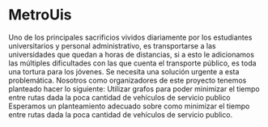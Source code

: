 # MetroUis
Uno de los principales sacrificios vividos diariamente por los estudiantes universitarios y personal administrativo, es transportarse a las universidades que quedan a horas de distancias, si a esto le adicionamos las múltiples dificultades con las que cuenta el transporte público, es toda una tortura para los jóvenes.
Se necesita una solución urgente a esta problemática.
Nosotros como organizadores de este proyecto tenemos planteado hacer lo siguiente:
Utilizar grafos para poder minimizar el tiempo entre rutas dada la poca cantidad de vehículos de servicio publico 
Esperamos un planteamiento adecuado sobre como minimizar el tiempo entre rutas dada la poca cantidad de vehículos de servicio publico.




